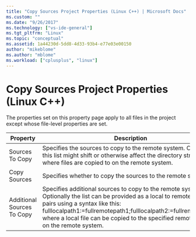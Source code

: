 ```yaml
---
title: "Copy Sources Project Properties (Linux C++) | Microsoft Docs"
ms.custom: ""
ms.date: "9/26/2017"
ms.technology: ["vs-ide-general"]
ms.tgt_pltfrm: "Linux"
ms.topic: "conceptual"
ms.assetid: 1a44230d-5dd8-4d33-93b4-e77e03e00150
author: "mikeblome"
ms.author: "mblome"
ms.workload: ["cplusplus", "linux"]
---
```

# Copy Sources Project Properties (Linux C++)

The properties set on this property page apply to all files in the project except whose file-level properties are set.

Property | Description
--- | ---
Sources To Copy | Specifies the sources to copy to the remote system. Changing this list might shift or otherwise affect the directory structure where files are copied to on the remote system.
Copy Sources | Specifies whether to copy the sources to the remote system.
Additional Sources To Copy | Specifies additional sources to copy to the remote system. Optionally the list can be provided as a local to remote mapping pairs using a syntax like this: fulllocalpath1:=fullremotepath1;fulllocalpath2:=fullremotepath2, where a local file can be copied to the specified remote location on the remote system.
